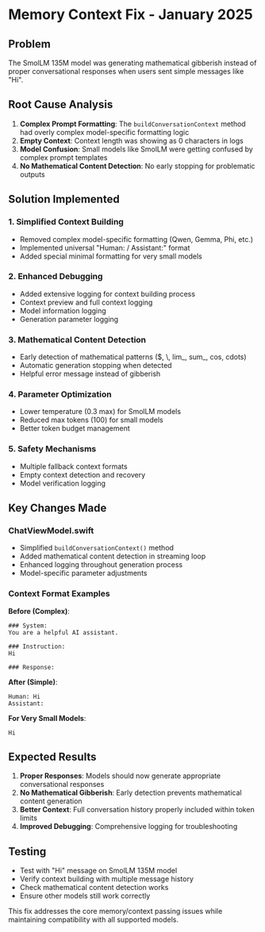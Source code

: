 # Memory Context Fix - January 2025

## Problem
The SmolLM 135M model was generating mathematical gibberish instead of proper conversational responses when users sent simple messages like "Hi".

## Root Cause Analysis
1. **Complex Prompt Formatting**: The `buildConversationContext` method had overly complex model-specific formatting logic
2. **Empty Context**: Context length was showing as 0 characters in logs
3. **Model Confusion**: Small models like SmolLM were getting confused by complex prompt templates
4. **No Mathematical Content Detection**: No early stopping for problematic outputs

## Solution Implemented

### 1. Simplified Context Building
- Removed complex model-specific formatting (Qwen, Gemma, Phi, etc.)
- Implemented universal "Human: / Assistant:" format
- Added special minimal formatting for very small models

### 2. Enhanced Debugging
- Added extensive logging for context building process
- Context preview and full context logging
- Model information logging
- Generation parameter logging

### 3. Mathematical Content Detection
- Early detection of mathematical patterns ($, \\, lim_, sum_, cos, cdots)
- Automatic generation stopping when detected
- Helpful error message instead of gibberish

### 4. Parameter Optimization
- Lower temperature (0.3 max) for SmolLM models
- Reduced max tokens (100) for small models
- Better token budget management

### 5. Safety Mechanisms
- Multiple fallback context formats
- Empty context detection and recovery
- Model verification logging

## Key Changes Made

### ChatViewModel.swift
- Simplified `buildConversationContext()` method
- Added mathematical content detection in streaming loop
- Enhanced logging throughout generation process
- Model-specific parameter adjustments

### Context Format Examples

**Before (Complex)**:
```
### System:
You are a helpful AI assistant.

### Instruction:
Hi

### Response:
```

**After (Simple)**:
```
Human: Hi
Assistant:
```

**For Very Small Models**:
```
Hi
```

## Expected Results
1. **Proper Responses**: Models should now generate appropriate conversational responses
2. **No Mathematical Gibberish**: Early detection prevents mathematical content generation
3. **Better Context**: Full conversation history properly included within token limits
4. **Improved Debugging**: Comprehensive logging for troubleshooting

## Testing
- Test with "Hi" message on SmolLM 135M model
- Verify context building with multiple message history
- Check mathematical content detection works
- Ensure other models still work correctly

This fix addresses the core memory/context passing issues while maintaining compatibility with all supported models.